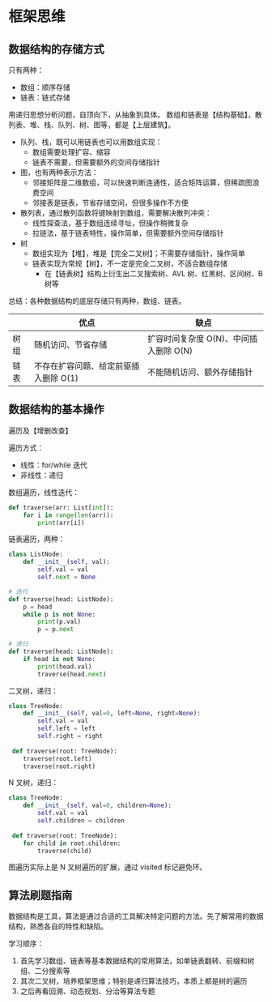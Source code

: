 # 框架思维

## 数据结构的存储方式

只有两种：
- 数组：顺序存储
- 链表：链式存储

用递归思想分析问题，自顶向下，从抽象到具体。
数组和链表是【结构基础】，散列表、堆、栈、队列、树、图等，都是【上层建筑】。

- 队列、栈，既可以用链表也可以用数组实现：
    - 数组需要处理扩容、缩容
    - 链表不需要，但需要额外的空间存储指针
- 图，也有两种表示方法：
    - 邻接矩阵是二维数组，可以快速判断连通性，适合矩阵运算，但稀疏图浪费空间
    - 邻接表是链表，节省存储空间，但很多操作不方便
- 散列表，通过散列函数将键映射到数组，需要解决散列冲突：
    - 线性探查法，基于数组连续寻址，但操作稍微复杂
    - 拉链法，基于链表特性，操作简单，但需要额外空间存储指针
- 树
    - 数组实现为【堆】，堆是【完全二叉树】；不需要存储指针，操作简单
    - 链表实现为常规【树】，不一定是完全二叉树，不适合数组存储
        - 在【链表树】结构上衍生出二叉搜索树、AVL 树、红黑树、区间树、B 树等

总结：各种数据结构的底层存储只有两种，数组、链表。



|     | 优点 | 缺点 |
| --- | --- | --- |
| 树组 | 随机访问、节省存储 | 扩容时间复杂度 O(N)、中间插入删除 O(N) |
| 链表 | 不存在扩容问题、给定前驱插入删除 O(1) | 不能随机访问、额外存储指针 |



## 数据结构的基本操作

遍历及【增删改查】

遍历方式：
- 线性：for/while 迭代
- 非线性：递归

数组遍历，线性迭代：
```python
def traverse(arr: List[int]):
    for i in range(len(arr)):
        print(arr[i])
```

链表遍历，两种：
```python
class ListNode:
    def __init__(self, val):
        self.val = val
        self.next = None

# 迭代
def traverse(head: ListNode):
    p = head
    while p is not None:
        print(p.val)
        p = p.next

# 递归
def traverse(head: ListNode):
    if head is not None:
        print(head.val)
        traverse(head.next)
```

二叉树，递归：
```python
class TreeNode:
    def __init__(self, val=0, left=None, right=None):
        self.val = val
        self.left = left
        self.right = right
 
 def traverse(root: TreeNode):
    traverse(root.left)
    traverse(root.right)
```

N 叉树，递归：
```python
class TreeNode:
    def __init__(self, val=0, children=None):
        self.val = val
        self.children = children
 
 def traverse(root: TreeNode):
    for child in root.children:
        traverse(child)
```

图遍历实际上是 N 叉树遍历的扩展，通过 visited 标记避免环。

## 算法刷题指南

数据结构是工具，算法是通过合适的工具解决特定问题的方法。先了解常用的数据结构，熟悉各自的特性和缺陷。

学习顺序：
1. 首先学习数组、链表等基本数据结构的常用算法，如单链表翻转、前缀和树组、二分搜索等
2. 其次二叉树，培养框架思维；特别是递归算法技巧，本质上都是树的遍历
3. 之后再看回溯、动态规划、分治等算法专题

